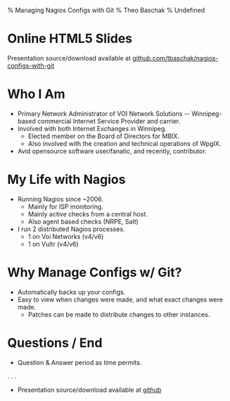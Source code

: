 % Managing Nagios Configs with Git
% Theo Baschak
% Undefined


# Online HTML5 Slides

Presentation source/download available at [github.com/tbaschak/nagios-configs-with-git](https://github.com/tbaschak/nagios-configs-with-git)

# Who I Am

*	Primary Network Administrator of VOI Network Solutions -- Winnipeg-based commercial Internet Service Provider and carrier.
*	Involved with both Internet Exchanges in Winnipeg.
	*	Elected member on the Board of Directors for MBIX.
	*	Also involved with the creation and technical operations of WpgIX.
*	Avid opensource software user/fanatic, and recently, contributor.

# My Life with Nagios

*	Running Nagios since ~2006.
	*	Mainly for ISP monitoring.
	*	Mainly active checks from a central host.
	*	Also agent based checks (NRPE, Salt)
*	I run 2 distributed Nagios processes.
	*	1 on Voi Networks (v4/v6)
	*	1 on Vultr (v4/v6)

# Why Manage Configs w/ Git?

*	Automatically backs up your configs.
*	Easy to view when changes were made, and what exact changes were made.
	*	Patches can be made to distribute changes to other instances.

# Questions / End

*	Question & Answer period as time permits.

. . .

*	Presentation source/download available at [github](https://github.com/tbaschak/nagios-configs-with-git)
